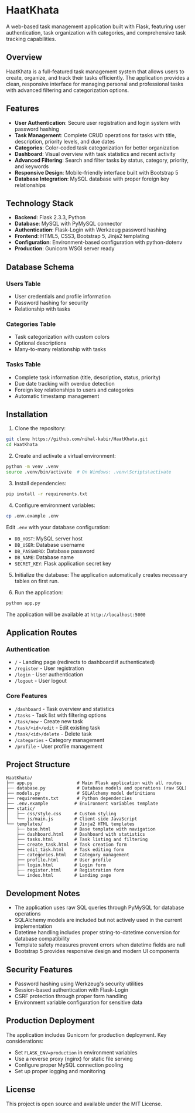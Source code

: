 # HaatKhata

A web-based task management application built with Flask, featuring user authentication, task organization with categories, and comprehensive task tracking capabilities.

## Overview

HaatKhata is a full-featured task management system that allows users to create, organize, and track their tasks efficiently. The application provides a clean, responsive interface for managing personal and professional tasks with advanced filtering and categorization options.

## Features

- **User Authentication**: Secure user registration and login system with password hashing
- **Task Management**: Complete CRUD operations for tasks with title, description, priority levels, and due dates
- **Categories**: Color-coded task categorization for better organization
- **Dashboard**: Visual overview with task statistics and recent activity
- **Advanced Filtering**: Search and filter tasks by status, category, priority, and keywords
- **Responsive Design**: Mobile-friendly interface built with Bootstrap 5
- **Database Integration**: MySQL database with proper foreign key relationships

## Technology Stack

- **Backend**: Flask 2.3.3, Python
- **Database**: MySQL with PyMySQL connector
- **Authentication**: Flask-Login with Werkzeug password hashing
- **Frontend**: HTML5, CSS3, Bootstrap 5, Jinja2 templating
- **Configuration**: Environment-based configuration with python-dotenv
- **Production**: Gunicorn WSGI server ready

## Database Schema

### Users Table
- User credentials and profile information
- Password hashing for security
- Relationship with tasks

### Categories Table
- Task categorization with custom colors
- Optional descriptions
- Many-to-many relationship with tasks

### Tasks Table
- Complete task information (title, description, status, priority)
- Due date tracking with overdue detection
- Foreign key relationships to users and categories
- Automatic timestamp management

## Installation

1. Clone the repository:
```bash
git clone https://github.com/nihal-kabir/HaatKhata.git
cd HaatKhata
```

2. Create and activate a virtual environment:
```bash
python -m venv .venv
source .venv/bin/activate  # On Windows: .venv\Scripts\activate
```

3. Install dependencies:
```bash
pip install -r requirements.txt
```

4. Configure environment variables:
```bash
cp .env.example .env
```
Edit `.env` with your database configuration:
- `DB_HOST`: MySQL server host
- `DB_USER`: Database username  
- `DB_PASSWORD`: Database password
- `DB_NAME`: Database name
- `SECRET_KEY`: Flask application secret key

5. Initialize the database:
The application automatically creates necessary tables on first run.

6. Run the application:
```bash
python app.py
```

The application will be available at `http://localhost:5000`

## Application Routes

### Authentication
- `/` - Landing page (redirects to dashboard if authenticated)
- `/register` - User registration
- `/login` - User authentication
- `/logout` - User logout

### Core Features
- `/dashboard` - Task overview and statistics
- `/tasks` - Task list with filtering options
- `/task/new` - Create new task
- `/task/<id>/edit` - Edit existing task
- `/task/<id>/delete` - Delete task
- `/categories` - Category management
- `/profile` - User profile management

## Project Structure

```
HaatKhata/
├── app.py                 # Main Flask application with all routes
├── database.py            # Database models and operations (raw SQL)
├── models.py              # SQLAlchemy model definitions
├── requirements.txt       # Python dependencies
├── .env.example          # Environment variables template
├── static/
│   ├── css/style.css     # Custom styling
│   └── js/main.js        # Client-side JavaScript
└── templates/            # Jinja2 HTML templates
    ├── base.html         # Base template with navigation
    ├── dashboard.html    # Dashboard with statistics
    ├── tasks.html        # Task listing and filtering
    ├── create_task.html  # Task creation form
    ├── edit_task.html    # Task editing form
    ├── categories.html   # Category management
    ├── profile.html      # User profile
    ├── login.html        # Login form
    ├── register.html     # Registration form
    └── index.html        # Landing page
```

## Development Notes

- The application uses raw SQL queries through PyMySQL for database operations
- SQLAlchemy models are included but not actively used in the current implementation
- Datetime handling includes proper string-to-datetime conversion for database compatibility
- Template safety measures prevent errors when datetime fields are null
- Bootstrap 5 provides responsive design and modern UI components

## Security Features

- Password hashing using Werkzeug's security utilities
- Session-based authentication with Flask-Login
- CSRF protection through proper form handling
- Environment variable configuration for sensitive data

## Production Deployment

The application includes Gunicorn for production deployment. Key considerations:

- Set `FLASK_ENV=production` in environment variables
- Use a reverse proxy (nginx) for static file serving
- Configure proper MySQL connection pooling
- Set up proper logging and monitoring

## License

This project is open source and available under the MIT License.
